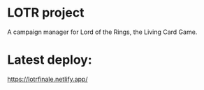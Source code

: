 # LOTR project

A campaign manager for Lord of the Rings, the Living Card Game.

# Latest deploy:

https://lotrfinale.netlify.app/
